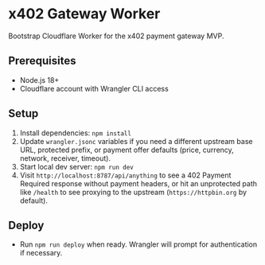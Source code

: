 # x402 Gateway Worker

Bootstrap Cloudflare Worker for the x402 payment gateway MVP.

## Prerequisites
- Node.js 18+
- Cloudflare account with Wrangler CLI access

## Setup
1. Install dependencies: `npm install`
2. Update `wrangler.jsonc` variables if you need a different upstream base URL, protected prefix, or payment offer defaults (price, currency, network, receiver, timeout).
3. Start local dev server: `npm run dev`
4. Visit `http://localhost:8787/api/anything` to see a 402 Payment Required response without payment headers, or hit an unprotected path like `/health` to see proxying to the upstream (`https://httpbin.org` by default).

## Deploy
- Run `npm run deploy` when ready. Wrangler will prompt for authentication if necessary.
